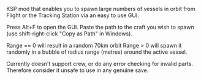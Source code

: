 KSP mod that enables you to spawn large numbers of vessels in orbit from Flight or the Tracking Station via an easy to use GUI.

Press Alt+F to open the GUI.
Paste the path to the craft you wish to spawn (use shift-right-click "Copy as Path" in Windows).

Range == 0 will result in a random 70km orbit
Range > 0 will spawn it randomly in a bubble of radius range (metres) around the active vessel.

Currently doesn't support crew, or do any error checking for invalid parts. Therefore consider it unsafe to use in any genuine save.